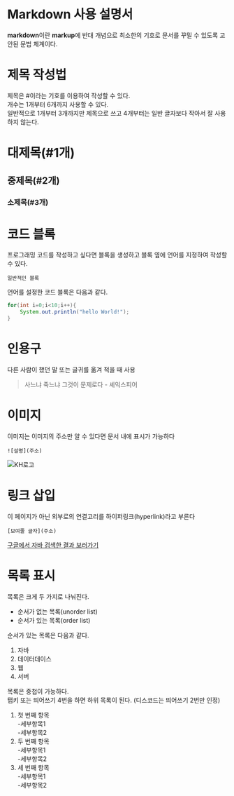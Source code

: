 # Markdown 사용 설명서

**markdown**이란 **markup**에 반대 개념으로 최소한의 기호로 문서를 꾸밀 수 있도록 고안된 문법 체계이다.

# 제목 작성법

제목은 #이라는 기호를 이용하여 작성할 수 있다.  
개수는 1개부터 6개까지 사용할 수 있다.  
일반적으로 1개부터 3개까지만 제목으로 쓰고 4개부터는 일반 글자보다 작아서 잘 사용하지 않는다.  
  
# 대제목(#1개)
## 중제목(#2개)
### 소제목(#3개)  
  
  
# 코드 블록

프로그래밍 코드를 작성하고 싶다면 블록을 생성하고 블록 옆에 언어를 지정하여 작성할 수 있다.
  
```
일반적인 블록
```
    
언어를 설정한 코드 블록은 다음과 같다.
  
```java
for(int i=0;i<10;i++){
	System.out.println("hello World!");
}
```

# 인용구

다른 사람이 했던 말 또는 글귀를 옮겨 적을 때 사용

> 사느냐 죽느냐 그것이 문제로다 - 셰익스피어

# 이미지

이미지는 이미지의 주소만 알 수 있다면 문서 내에 표시가 가능하다

```
![설명](주소)
```

![KH로고](https://image.rocketpunch.com/company/105846/khjeongbogyoyugweon_logo_1572925088.png?s=400x400&t=inside)


# 링크 삽입

이 페이지가 아닌 외부로의 연결고리를 하이퍼링크(hyperlink)라고 부른다

```
[보여줄 글자](주소)
```

[구글에서 자바 검색한 결과 보러가기](https://www.google.com/search?q=%EC%9E%90%EB%B0%94&sca_esv=593031284&bih=953&biw=1920&hl=ko&source=hp&ei=wESFZfarKMPh2roPsaaioA0&iflsig=AO6bgOgAAAAAZYVS0EsLOKetBaJXNTGLKeu4tXnO2BXC&ved=0ahUKEwj2i9OizKKDAxXDsFYBHTGTCNQQ4dUDCAw&uact=5&oq=%EC%9E%90%EB%B0%94&gs_lp=Egdnd3Mtd2l6IgbsnpDrsJQyChAAGAMYjwEY6gIyChAuGAMYjwEY6gIyChAAGAMYjwEY6gIyChAuGAMYjwEY6gIyChAAGAMYjwEY6gIyChAAGAMYjwEY6gIyChAuGAMYjwEY6gIyChAAGAMYjwEY6gIyChAAGAMYjwEY6gIyChAAGAMYjwEY6gJI1wlQAFi6CHABeACQAQCYAf4BoAHwA6oBAzItMrgBA8gBAPgBAagCCsICCxAAGIAEGLEDGIMBwgIFEAAYgATCAgQQABgDwgILEC4YgAQYsQMYgwHCAhEQLhiABBixAxiDARjHARjRA8ICCxAuGIAEGMcBGK8BwgIHEAAYgAQYCg&sclient=gws-wiz)


# 목록 표시

목록은 크게 두 가지로 나눠진다.

- 순서가 없는 목록(unorder list)
- 순서가 있는 목록(order list)

순서가 있는 목록은 다음과 같다.

1. 자바
2. 데이터데이스
3. 웹
4. 서버

목록은 중첩이 가능하다.  
탭키 또는 띄어쓰기 4번을 하면 하위 목록이 된다.
(디스코드는 띄어쓰기 2번만 인정)

1. 첫 번째 항목  
	-세부항목1  
    -세부항목2  
2. 두 번째 항목  
	-세부항목1  
    -세부항목2  
3. 세 번째 항목  
	-세부항목1  
    -세부항목2  


